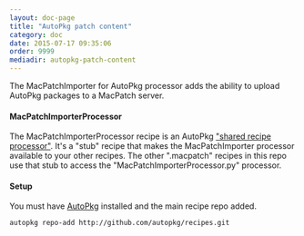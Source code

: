 ```yaml
---
layout: doc-page
title: "AutoPkg patch content"
category: doc
date: 2015-07-17 09:35:06
order: 9999
mediadir: autopkg-patch-content
---
```



The MacPatchImporter for AutoPkg processor adds the ability to upload AutoPkg packages to a MacPatch server.

#### MacPatchImporterProcessor
The MacPatchImporterProcessor recipe is an AutoPkg ["shared recipe processor"](https://github.com/autopkg/autopkg/wiki/Processor-Locations#shared-recipe-processors). It's a "stub" recipe that makes the MacPatchImporter processor available to your other recipes. The other ".macpatch" recipes in this repo use that stub to access the "MacPatchImporterProcessor.py" processor.

#### Setup

You must have [AutoPkg](https://github.com/autopkg/autopkg/releases/latest) installed and the main recipe repo added.

```shell
autopkg repo-add http://github.com/autopkg/recipes.git
```

